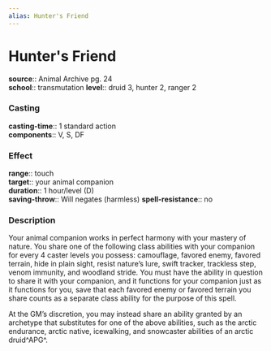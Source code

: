 ```yaml
---
alias: Hunter's Friend
---
```


# Hunter's Friend 

**source**:: Animal Archive pg. 24  
**school**:: transmutation
**level**:: druid 3, hunter 2, ranger 2

### Casting 

**casting-time**:: 1 standard action  
**components**:: V, S, DF

### Effect 

**range**:: touch  
**target**:: your animal companion  
**duration**:: 1 hour/level (D)  
**saving-throw**:: Will negates (harmless)
**spell-resistance**:: no

### Description 

Your animal companion works in perfect harmony with your mastery of nature. You share one of the following class abilities with your companion for every 4 caster levels you possess: camouflage, favored enemy, favored terrain, hide in plain sight, resist nature’s lure, swift tracker, trackless step, venom immunity, and woodland stride. You must have the ability in question to share it with your companion, and it functions for your companion just as it functions for you, save that each favored enemy or favored terrain you share counts as a separate class ability for the purpose of this spell.  
  
At the GM’s discretion, you may instead share an ability granted by an archetype that substitutes for one of the above abilities, such as the arctic endurance, arctic native, icewalking, and snowcaster abilities of an arctic druid^APG^.
